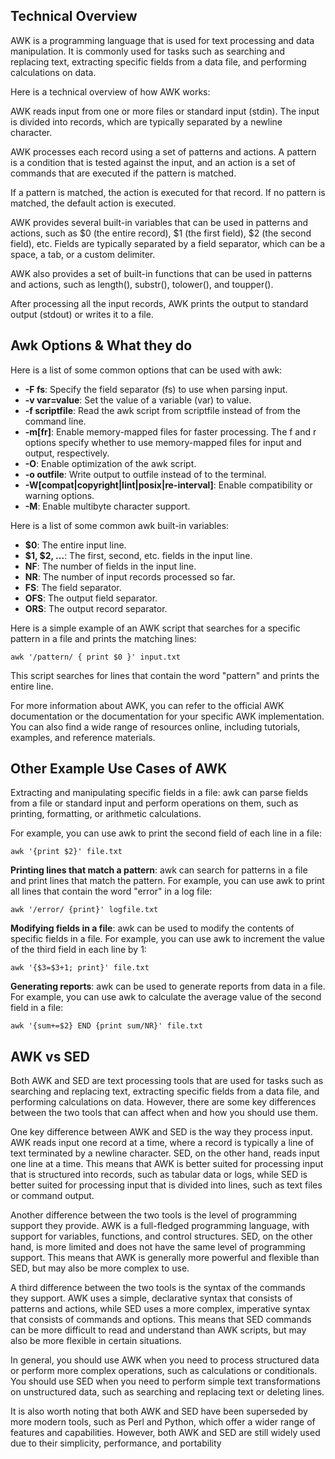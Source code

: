 ## Technical Overview
AWK is a programming language that is used for text processing and data manipulation. It is commonly used for tasks such as searching and replacing text, extracting specific fields from a data file, and performing calculations on data.

Here is a technical overview of how AWK works:

AWK reads input from one or more files or standard input (stdin). The input is divided into records, which are typically separated by a newline character.

AWK processes each record using a set of patterns and actions. A pattern is a condition that is tested against the input, and an action is a set of commands that are executed if the pattern is matched.

If a pattern is matched, the action is executed for that record. If no pattern is matched, the default action is executed.

AWK provides several built-in variables that can be used in patterns and actions, such as $0 (the entire record), $1 (the first field), $2 (the second field), etc. Fields are typically separated by a field separator, which can be a space, a tab, or a custom delimiter.

AWK also provides a set of built-in functions that can be used in patterns and actions, such as length(), substr(), tolower(), and toupper().

After processing all the input records, AWK prints the output to standard output (stdout) or writes it to a file.

## Awk Options & What they do

Here is a list of some common options that can be used with awk:

- **-F fs**: Specify the field separator (fs) to use when parsing input.
- **-v var=value**: Set the value of a variable (var) to value.
- **-f scriptfile**: Read the awk script from scriptfile instead of from the command line.
- **-m[fr]**: Enable memory-mapped files for faster processing. The f and r options specify whether to use memory-mapped files for input and output, respectively.
- **-O**: Enable optimization of the awk script.
- **-o outfile**: Write output to outfile instead of to the terminal.
- **-W[compat|copyright|lint|posix|re-interval]**: Enable compatibility or warning options.
- **-M**: Enable multibyte character support.

Here is a list of some common awk built-in variables:

- **$0**: The entire input line.
- **$1, $2, ...**: The first, second, etc. fields in the input line.
- **NF**: The number of fields in the input line.
- **NR**: The number of input records processed so far.
- **FS**: The field separator.
- **OFS**: The output field separator.
- **ORS**: The output record separator.

Here is a simple example of an AWK script that searches for a specific pattern in a file and prints the matching lines:

```
awk '/pattern/ { print $0 }' input.txt
```

This script searches for lines that contain the word "pattern" and prints the entire line.

For more information about AWK, you can refer to the official AWK documentation or the documentation for your specific AWK implementation. You can also find a wide range of resources online, including tutorials, examples, and reference materials.

## Other Example Use Cases of AWK

Extracting and manipulating specific fields in a file: awk can parse fields from a file or standard input and perform operations on them, such as printing, formatting, or arithmetic calculations. 

For example, you can use awk to print the second field of each line in a file:

```
awk '{print $2}' file.txt
```

**Printing lines that match a pattern**: 
awk can search for patterns in a file and print lines that match the pattern. For example, you can use awk to print all lines that contain the word "error" in a log file:

```
awk '/error/ {print}' logfile.txt
```

**Modifying fields in a file**: 
awk can be used to modify the contents of specific fields in a file. For example, you can use awk to increment the value of the third field in each line by 1:

```
awk '{$3=$3+1; print}' file.txt
```

**Generating reports**: awk can be used to generate reports from data in a file. For example, you can use awk to calculate the average value of the second field in a file:

```
awk '{sum+=$2} END {print sum/NR}' file.txt
```

## AWK vs SED
Both AWK and SED are text processing tools that are used for tasks such as searching and replacing text, extracting specific fields from a data file, and performing calculations on data. However, there are some key differences between the two tools that can affect when and how you should use them.

One key difference between AWK and SED is the way they process input. AWK reads input one record at a time, where a record is typically a line of text terminated by a newline character. SED, on the other hand, reads input one line at a time. This means that AWK is better suited for processing input that is structured into records, such as tabular data or logs, while SED is better suited for processing input that is divided into lines, such as text files or command output.

Another difference between the two tools is the level of programming support they provide. AWK is a full-fledged programming language, with support for variables, functions, and control structures. SED, on the other hand, is more limited and does not have the same level of programming support. This means that AWK is generally more powerful and flexible than SED, but may also be more complex to use.

A third difference between the two tools is the syntax of the commands they support. AWK uses a simple, declarative syntax that consists of patterns and actions, while SED uses a more complex, imperative syntax that consists of commands and options. This means that SED commands can be more difficult to read and understand than AWK scripts, but may also be more flexible in certain situations.

In general, you should use AWK when you need to process structured data or perform more complex operations, such as calculations or conditionals. You should use SED when you need to perform simple text transformations on unstructured data, such as searching and replacing text or deleting lines.

It is also worth noting that both AWK and SED have been superseded by more modern tools, such as Perl and Python, which offer a wider range of features and capabilities. However, both AWK and SED are still widely used due to their simplicity, performance, and portability
